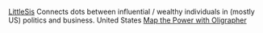 
[LittleSis](https://littlesis.org/)
Connects dots between influential / wealthy individuals in (mostly US) politics and business.
United States
[Map the Power with Oligrapher](https://littlesis.org/oligrapher)
